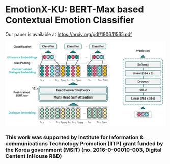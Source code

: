 # EmotionX-KU: BERT-Max based Contextual Emotion Classifier

Our paper is available at https://arxiv.org/pdf/1906.11565.pdf

![model_overview](./img/model_overview_1.1.png)

### This work was supported by Institute for Information & communications Technology Promotion (IITP) grant funded by the Korea government (MSIT) (no. 2016-0-00010-003, Digital Centent InHouse R&D)
